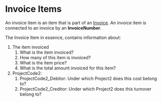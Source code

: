 # Invoice Items
An invoice item is an item that is part of an [Invoice](Invoice.md). An invoice item is connected to an invoice by an **InvoiceNumber**.

The Invoice Item in essence, contains information about:
1. The item invoiced
	1. What is the item invoiced?
	2. How many of this item is invoiced?
	3. What is the item price?
	4. What is the total amount invoiced for this item?
2. ProjectCode2:
	1. ProjectCode2_Debitor: Under which Project2 does this cost belong to?
	2. ProjectCode2_Creditor: Under which Project2 does this turnover belong to?